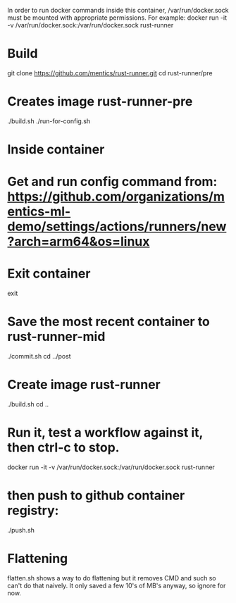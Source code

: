In order to run docker commands inside this container, /var/run/docker.sock must be mounted with appropriate permissions. For example:
docker run -it -v /var/run/docker.sock:/var/run/docker.sock rust-runner

# Build

git clone https://github.com/mentics/rust-runner.git
cd rust-runner/pre
# Creates image rust-runner-pre
./build.sh
./run-for-config.sh
# Inside container
# Get and run config command from: https://github.com/organizations/mentics-ml-demo/settings/actions/runners/new?arch=arm64&os=linux
# Exit container
exit
# Save the most recent container to rust-runner-mid
./commit.sh
cd ../post
# Create image rust-runner
./build.sh
cd ..
# Run it, test a workflow against it, then ctrl-c to stop.
docker run -it -v /var/run/docker.sock:/var/run/docker.sock rust-runner
# then push to github container registry:
./push.sh

# Flattening
flatten.sh shows a way to do flattening but it removes CMD and such so can't do that naively. It only saved a few 10's of MB's anyway, so ignore for now.
